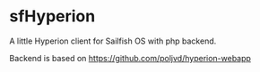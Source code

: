 # sfHyperion
A little Hyperion client for Sailfish OS with php backend.

Backend is based on https://github.com/poljvd/hyperion-webapp
